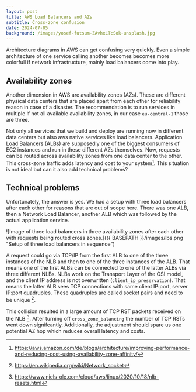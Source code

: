 ```yaml
---
layout: post
title: AWS Load Balancers and AZs
subtitle: Cross-zone confusion
date: 2024-07-05
background: /images/yosef-futsum-ZAvhxLTcSok-unsplash.jpg
---
```


Architecture diagrams in AWS can get confusing very quickly. Even a simple architecture of one service calling another becomes becomes more colorfull if network infrastructure, mainly load balancers come into play.

## Availability zones

Another dimension in AWS are availability zones (AZs). These are different physical data centers that are placed apart from each other for reliability reason in case of a disaster. The recommendation is to run services in multiple if not all available availability zones, in our case `eu-central-1` those are three.

Not only all services that we build and deploy are running now in different data centers but also aws native services like load balancers. Application Load Balancers (ALBs) are supposedly one of the biggest consumers of EC2 instances and run in these different AZs themselves. Now, requests can be routed across availability zones from one data center to the other. This cross-zone traffic adds latency and cost to your system[^1]. This situation is not ideal but can it also add technical problems?

## Technical problems

Unfortunately, the answer is yes. We had a setup with three load balancers after each other for reasons that are out of scope here. There was one ALB, then a Network Load Balancer, another ALB which was followed by the actual application service.

!\[Image of three load balancers in three availability zones after each other with requests being routed cross zones.\]({{ BASEPATH }}/images/lbs.png "Setup of three load balancers in sequence")

A request could go via TCP/IP from the first ALB to one of the three instances of the NLB and then to one of the three instances of the ALB. That means one of the first ALBs can be connected to one of the latter ALBs via three different NLBs. NLBs work on the Transport Layer of the OSI model, and the client IP address is not overwritten (`client_ip_preservation`). That means the latter ALB sees TCP connections with same client IP:port, server IP:port quadruples. These quadruples are called socket pairs and need to be unique [^2].

This collision resulted in a large amount of TCP RST packets received on the NLB [^3]. After turning off `cross_zone_balancing` the number of TCP RSTs went down signifcantly. Additionally, the adjustment should spare us one potential AZ hop which reduces overall latency and costs.

[^1]: https://aws.amazon.com/de/blogs/architecture/improving-performance-and-reducing-cost-using-availability-zone-affinity/

[^2]: https://en.wikipedia.org/wiki/Network_socket

[^3]: https://www.niels-ole.com/cloud/aws/linux/2020/10/18/nlb-resets.html
